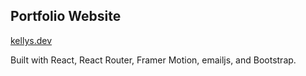 ## Portfolio Website
[kellys.dev](https://kellys.dev/)

Built with React, React Router, Framer Motion, emailjs, and Bootstrap.
